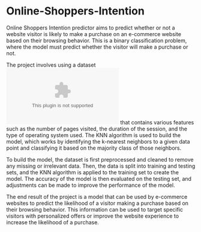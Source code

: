 # Online-Shoppers-Intention
Online Shoppers Intention predictor aims to predict whether or not a website visitor is likely to make a purchase on an e-commerce website based on their browsing behavior. This is a binary classification problem, where the model must predict whether the visitor will make a purchase or not.

The project involves using a dataset ![🔗](https://raw.githubusercontent.com/ammishra08/MachineLearning/master/Datasets/Online%20Shoppers%20Intention.csv) that contains various features such as the number of pages visited, the duration of the session, and the type of operating system used. The KNN algorithm is used to build the model, which works by identifying the k-nearest neighbors to a given data point and classifying it based on the majority class of those neighbors.

To build the model, the dataset is first preprocessed and cleaned to remove any missing or irrelevant data. Then, the data is split into training and testing sets, and the KNN algorithm is applied to the training set to create the model. The accuracy of the model is then evaluated on the testing set, and adjustments can be made to improve the performance of the model.

The end result of the project is a model that can be used by e-commerce websites to predict the likelihood of a visitor making a purchase based on their browsing behavior. This information can be used to target specific visitors with personalized offers or improve the website experience to increase the likelihood of a purchase.
